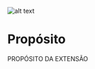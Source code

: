 ![alt text](https://github.com/Creditas/HouseOfMaps/blob/master/img/camera-photo-settings-photography-setting-tool-tools-digital-reflex_169-512.png?raw=true)

# Propósito
PROPÓSITO DA EXTENSÃO
